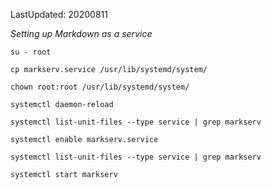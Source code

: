 LastUpdated: 20200811

*Setting up Markdown as a service*

	su - root
	
	cp markserv.service /usr/lib/systemd/system/
	
	chown root:root /usr/lib/systemd/system/
	
	systemctl daemon-reload
	
	systemctl list-unit-files --type service | grep markserv
	
	systemctl enable markserv.service
		
	systemctl list-unit-files --type service | grep markserv

	systemctl start markserv
	

